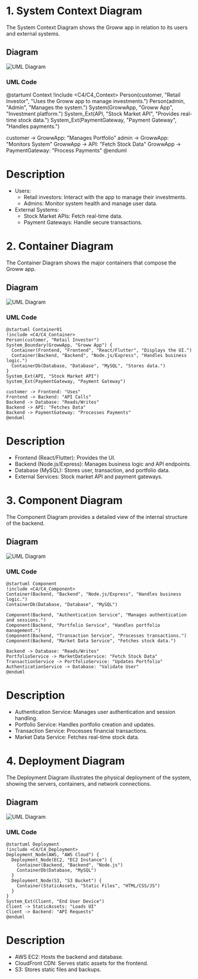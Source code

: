 # 1. System Context Diagram
The System Context Diagram shows the Groww app in relation to its users and external systems.
## Diagram
![UML Diagram](https://www.plantuml.com/plantuml/dpng/NP1FJm8n4CNl_HJZdZ0HlN0YXa1GaGF9HkAPJ7P7QUYVJMSMs6zlssLLEBLvytklypfdmI2jDR3qJkWiwawxohGrmVDoyhISx2xwJ9KKsBjHrR9uI-41YWyIr0RMxaXH2qMKFfaOP4-m2lvq0cmQ40yM7NuJw0nQSiAFnVqGYBNLBbeNwKmPcqptCTona4tqDjz6ENVHD97hduZtP5h_PaDZKBvy-EVQlPvbj2ZNaTkAhmwmmN0WWIWbRndyKTV440ZDMBGbu8pLA7YJKcAN7bcXq0cxPEu5k2WfxnrTRM9S4qT3MJNy6undC9IO_fKjVOXB6-qBbJ_a5lDEYmyC_Ig56cQHIpKYyaPIxQ7lzuA2ryprtjDSkYBcOS25cfEhMslK3m00)
### UML Code
@startuml Context
!include <C4/C4_Context>
Person(customer, "Retail Investor", "Uses the Groww app to manage investments.")
Person(admin, "Admin", "Manages the system.")
System(GrowwApp, "Groww App", "Investment platform.")
System_Ext(API, "Stock Market API", "Provides real-time stock data.")
System_Ext(PaymentGateway, "Payment Gateway", "Handles payments.")

customer -> GrowwApp: "Manages Portfolio"
admin -> GrowwApp: "Monitors System"
GrowwApp -> API: "Fetch Stock Data"
GrowwApp -> PaymentGateway: "Process Payments"
@enduml

# Description 

- Users:
    - Retail investors: Interact with the app to manage their investments.
    - Admins: Monitor system health and manage user data.
- External Systems:
    - Stock Market APIs: Fetch real-time data.
    - Payment Gateways: Handle secure transactions.

# 2. Container Diagram
The Container Diagram shows the major containers that compose the Groww app.

## Diagram

![UML Diagram](https://www.plantuml.com/plantuml/dpng/NP9FJy904CNl_HHZJoLHgWadOmXG_aWYfag8Hx9i9rBPxZQxKw4nVdTdeLNmzlBURzvs9Xqu4fQgGa5YD8bSexsz2wvoBLML8JmalJZfhN-pVf2YTKP7id9a2hJN4BuYPmhc-XFPis4dMDQEi5YFJAKpOUjePir-FonBXeyIM8ST-0hWxzLeQbcYpXXgPNXi5vBYgQg8q7fZdBjIYTe1RH5Myow_Trup4d9tQccKdtas6NO_N3mvb1QTyzQZq9b21vlAvPezKEOzb__QnfjeB4XiX4CUQQKVNzJBboSlbhmorsIS-U7lTld9WQ9XEZyHSWSBONT8m1PJPqmgwW8rpGJXNjICDmOq3jD1UsouwKDxcti8LmvT6BI63vkLEUDt815ACU3D9cytO83lchdupUQ4bmnFSZn5ablUoqzSn9VVosHgZUJxCTj4N3TWcF-fu0S0)

### UML Code
```uml
@startuml Container01
!include <C4/C4_Container>
Person(customer, "Retail Investor")
System_Boundary(GrowwApp, "Groww App") {
  Container(Frontend, "Frontend", "React/Flutter", "Displays the UI.")
  Container(Backend, "Backend", "Node.js/Express", "Handles business logic.")
  ContainerDb(Database, "Database", "MySQL", "Stores data.")
}
System_Ext(API, "Stock Market API")
System_Ext(PaymentGateway, "Payment Gateway")

customer -> Frontend: "Uses"
Frontend -> Backend: "API Calls"
Backend -> Database: "Reads/Writes"
Backend -> API: "Fetches Data"
Backend -> PaymentGateway: "Processes Payments"
@enduml
```

# Description

- Frontend (React/Flutter): Provides the UI.
- Backend (Node.js/Express): Manages business logic and API endpoints.
- Database (MySQL): Stores user, transaction, and portfolio data.
- External Services: Stock market API and payment gateways.

# 3. Component Diagram
The Component Diagram provides a detailed view of the internal structure of the backend.

## Diagram

![UML Diagram](https://www.plantuml.com/plantuml/dpng/TP51Jpen4CNl_HJpxub_ed3XH0n15uq7CIYYHpDqHwXqsqsdQ_JRsyAoL2EtoSpytdlJJZYW3qrbe71LxIpP8FvfgqnJ4bmKmq4nVEqcOr4u6r1RyhqhL5kovHd8jfAnl7SbzTzvSFrPUs9EhLkqfI66LSEHOmRZrbhrvV-ZrdJLcsB05J95u50cUFQrUBYBgwABaFbUDc4JErfXqCx2Wlo7LdiCBQw90Nzkn2J0n1nhZW7-59qx7zwSqQxJosweks6rSwWYUqheoQDbLB-ZpRrJn1p5GhTmEiqC_PO2f2V9HMueg4sKuE3K5ieuJGAYvU1y38T7785y92nvyE9r89QYkw-LIyjxbuIqpL5h0OkTGPf8aHsKiRbUYoxhc8ZuE98Y_weSptC-ez49X2MJbs8IBsag8xu1)

### UML Code
```uml
@startuml Component
!include <C4/C4_Component>
Container(Backend, "Backend", "Node.js/Express", "Handles business logic.")
ContainerDb(Database, "Database", "MySQL")

Component(Backend, "Authentication Service", "Manages authentication and sessions.")
Component(Backend, "Portfolio Service", "Handles portfolio management.")
Component(Backend, "Transaction Service", "Processes transactions.")
Component(Backend, "Market Data Service", "Fetches stock data.")

Backend -> Database: "Reads/Writes"
PortfolioService -> MarketDataService: "Fetch Stock Data"
TransactionService -> PortfolioService: "Updates Portfolio"
AuthenticationService -> Database: "Validate User"
@enduml
```

# Description
- Authentication Service: Manages user authentication and session handling.
- Portfolio Service: Handles portfolio creation and updates.
- Transaction Service: Processes financial transactions.
- Market Data Service: Fetches real-time stock data.

# 4. Deployment Diagram
The Deployment Diagram illustrates the physical deployment of the system, showing the servers, containers, and network connections.

## Diagram

![UML Diagram](https://www.plantuml.com/plantuml/dpng/ROz1Jm8n48Nl_HLZJqkYaWWdOmXGC6B0g9Lu96KxXqgtgypKI0p_tLaX0GqzJ5xxlkRDwnExDUSgmWZVOxsfCB4w2wcCsIFSc6xRT1S7gwSEUl5GUom6h_OSj4mmiSvUj-1R0VodnkPAA9amIPAOIjo1SaoTs8M4wsBeoXKcB-1UQP7Dzyitqgs_y6XPZ1oxfICKQBQnJzDVP7iYt7O4iHqOvdA5V2BOikDG3eYGIT3T5Mv3H6fMk7kPJTl6slQztMTibTqGOxKOVt5XOi34JRtaOKwubWK-GzDGxIouwC5nn3NeQUqymNoYZv1zQN47ZnDune-CnAHLNnvp5TKF)

### UML Code
```uml
@startuml Deployment
!include <C4/C4_Deployment>
Deployment_Node(AWS, "AWS Cloud") {
  Deployment_Node(EC2, "EC2 Instance") {
    Container(Backend, "Backend", "Node.js")
    ContainerDb(Database, "MySQL")
  }
  Deployment_Node(S3, "S3 Bucket") {
    Container(StaticAssets, "Static Files", "HTML/CSS/JS")
  }
}
System_Ext(Client, "End User Device")
Client -> StaticAssets: "Loads UI"
Client -> Backend: "API Requests"
@enduml
```

# Description
- AWS EC2: Hosts the backend and database.
- CloudFront CDN: Serves static assets for the frontend.
- S3: Stores static files and backups.
